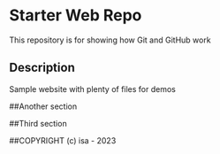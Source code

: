 # Starter Web Repo

This repository is for showing how Git and GitHub work

## Description

Sample website with plenty of files for demos

##Another section

##Third section

##COPYRIGHT
(c) isa - 2023
